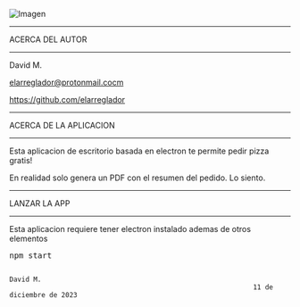 ![Imagen](https://github.com/elarreglador/Pizza/blob/main/SCREENSHOTS/Pizza.png)

************************************
ACERCA DEL AUTOR
************************************

David M.

elarreglador@protonmail.cocm

https://github.com/elarreglador


************************************
ACERCA DE LA APLICACION
************************************
Esta aplicacion de escritorio basada en electron te permite pedir pizza gratis!

En realidad solo genera un PDF con el resumen del pedido. Lo siento.

************************************
LANZAR LA APP 
************************************

Esta aplicacion requiere tener electron instalado ademas de otros elementos

<pre>
npm start
</pre>





                                                                                David M.
                                                                 11 de diciembre de 2023


